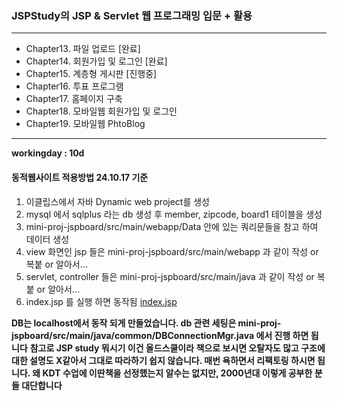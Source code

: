 ### JSPStudy의 JSP & Servlet 웹 프로그래밍 입문 + 활용
---
- Chapter13. 파일 업로드 [완료]
- Chapter14. 회원가입 및 로그인 [완료]
- Chapter15. 계층형 게시판 [진행중]
- Chapter16. 투표 프로그램
- Chapter17. 홈페이지 구축
- Chapter18. 모바일웹 회원가입 및 로그인
- Chapter19. 모바일웹 PhtoBlog

---
__workingday : 10d__


#### 동적웹사이트 적용방법 24.10.17 기준 ####

1. 이클립스에서 자바 Dynamic web project를 생성
2. mysql 에서 sqlplus 라는 db 생성 후 member, zipcode, board1 테이블을 생성
3. mini-proj-jspboard/src/main/webapp/Data 안에 있는 쿼리문들을 참고 하여 데이터 생성
4. view 화면인 jsp 들은 mini-proj-jspboard/src/main/webapp 과 같이 작성 or 복붙 or 알아서...
5. servlet, controller 들은 mini-proj-jspboard/src/main/java 과 같이 작성 or 복붙 or 알아서...
6. index.jsp 를 실행 하면 동작됨 [index.jsp](mini-proj-jspboard/src/main/webapp/Index.jsp)

**DB는 localhost에서 동작 되게 만들었습니다. db 관련 세팅은 mini-proj-jspboard/src/main/java/common/DBConnectionMgr.java 에서 진행 하면 됩니다**
**참고로 JSP study 뭐시기 이건 올드스쿨이라 책으로 보시면 오탈자도 많고 구조에 대한 설명도 X같아서 그대로 따라하기 쉽지 않습니다. 매번 욕하면서 리팩토링 하시면 됩니다. 왜 KDT 수업에 이딴책을 선정했는지 알수는 없지만, 2000년대 이렇게 공부한 분들 대단합니다**
